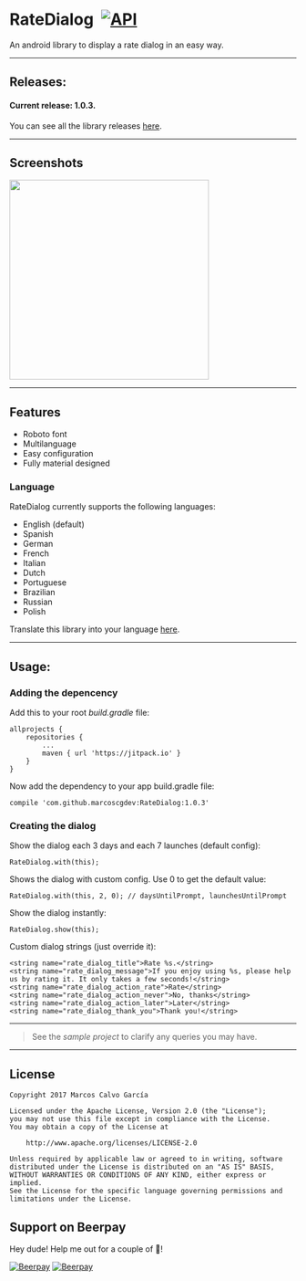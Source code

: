 # RateDialog  [![API](https://img.shields.io/badge/API-14%2B-blue.svg?style=flat)](https://android-arsenal.com/api?level=9)
An android library to display a rate dialog in an easy way.

---

## Releases:

#### Current release: 1.0.3.

You can see all the library releases [here](https://github.com/marcoscgdev/RateDialog/releases).

---

## Screenshots

<img src="https://raw.githubusercontent.com/marcoscgdev/RateDialog/master/device-2017-04-14-140649.png" width="350">

---

## Features

- Roboto font
- Multilanguage
- Easy configuration
- Fully material designed

### Language

RateDialog currently supports the following languages:

- English (default)
- Spanish
- German
- French
- Italian
- Dutch
- Portuguese
- Brazilian
- Russian
- Polish

Translate this library into your language [here](https://goo.gl/CFZzTh).

---

## Usage:

### Adding the depencency

Add this to your root *build.gradle* file:

```
allprojects {
    repositories {
        ...
        maven { url 'https://jitpack.io' }
    }
}
```

Now add the dependency to your app build.gradle file:

```
compile 'com.github.marcoscgdev:RateDialog:1.0.3'
```

### Creating the dialog

Show the dialog each 3 days and each 7 launches (default config):

```
RateDialog.with(this);
```

Shows the dialog with custom config. Use 0 to get the default value:

```
RateDialog.with(this, 2, 0); // daysUntilPrompt, launchesUntilPrompt
```

Show the dialog instantly:

```
RateDialog.show(this);
```

Custom dialog strings (just override it):

```
<string name="rate_dialog_title">Rate %s.</string>
<string name="rate_dialog_message">If you enjoy using %s, please help us by rating it. It only takes a few seconds!</string>
<string name="rate_dialog_action_rate">Rate</string>
<string name="rate_dialog_action_never">No, thanks</string>
<string name="rate_dialog_action_later">Later</string>
<string name="rate_dialog_thank_you">Thank you!</string>
```

---
>See the *sample project* to clarify any queries you may have.

---

## License

```
Copyright 2017 Marcos Calvo García

Licensed under the Apache License, Version 2.0 (the "License");
you may not use this file except in compliance with the License.
You may obtain a copy of the License at

    http://www.apache.org/licenses/LICENSE-2.0

Unless required by applicable law or agreed to in writing, software
distributed under the License is distributed on an "AS IS" BASIS,
WITHOUT WARRANTIES OR CONDITIONS OF ANY KIND, either express or implied.
See the License for the specific language governing permissions and
limitations under the License.
```

## Support on Beerpay
Hey dude! Help me out for a couple of :beers:!

[![Beerpay](https://beerpay.io/marcoscgdev/RateDialog/badge.svg?style=beer-square)](https://beerpay.io/marcoscgdev/RateDialog)  [![Beerpay](https://beerpay.io/marcoscgdev/RateDialog/make-wish.svg?style=flat-square)](https://beerpay.io/marcoscgdev/RateDialog?focus=wish)
